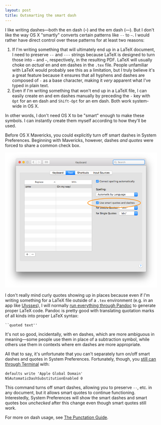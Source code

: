 ```yaml
---
layout: post
title: Outsmarting the smart dash
---
```


I like writing dashes—both the en dash (–) and the em dash (—). But I don't like the way OS X "smartly" converts certain patterns like `--` to `–`. I would rather have direct control over these patterns for at least two reasons:

1. If I'm writing something that will ultimately end up in a LaTeX document, I need to preserve `--` and `---` strings because LaTeX is designed to turn those into `–` and `—`, respectively, in the resulting PDF. LaTeX will usually choke on *actual* en and em dashes in the `.tex` file. People unfamiliar with LaTeX would probably see this as a limitation, but I truly believe it's a great feature because it ensures that all hyphens and dashes are composed of `-` as a base character, making it *very* apparent what I've typed in plain text.
2. Even if I'm writing something that won't end up in a LaTeX file, I can easily create en and em dashes manually by preceding the `-` key with `Opt` for an en dash and `Shift-Opt` for an em dash. Both work system-wide in OS X. 

In other words, I don't need OS X to be "smart" enough to make these symbols. I can instantly create them myself according to how they'll be used.

Before OS X Mavericks, you could explicitly turn off smart dashes in System Preferences. Beginning with Mavericks, however, dashes *and quotes* were forced to share a common check box.

![](img/keyboard-pref-pe.png)

I don't really mind curly quotes showing up in places because even if I'm writing something for a LaTeX file outside of a `.tex` environment (e.g. in an app like [Ulysses](http://www.ulyssesapp.com)), I will normally [run everything through Pandoc](http://www.practicallyefficient.com/2016/03/15/markdown-pandoc-latex.html) to generate proper LaTeX code. Pandoc is pretty good with translating quotation marks of all kinds into proper LaTeX syntax:

    ``quoted text''

It's not so good, incidentally, with en dashes, which are more ambiguous in meaning—some people use them in place of a subtraction symbol, while others use them in contexts where em dashes are more appropriate.

All that to say, it's unfortunate that you can't separately turn on/off smart dashes and quotes in System Preferences. Fortunately, though, you [still can through Terminal](http://superuser.com/questions/555628/how-to-stop-mac-to-convert-typing-double-dash-to-emdash) with:

	defaults write 'Apple Global Domain' NSAutomaticDashSubstitutionEnabled 0

This command turns off smart dashes, allowing you to preserve `--`, etc. in any document, but it allows smart quotes to continue functioning. Interestedly, System Preferences will show the smart dashes and smart quotes box *unchecked* after this change even though smart quotes still work.

For more on dash usage, see [The Punctation Guide](http://www.thepunctuationguide.com/em-dash.html). 

